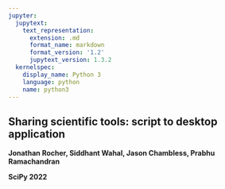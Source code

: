 ```yaml
---
jupyter:
  jupytext:
    text_representation:
      extension: .md
      format_name: markdown
      format_version: '1.2'
      jupytext_version: 1.3.2
  kernelspec:
    display_name: Python 3
    language: python
    name: python3
---
```


<!-- #region slideshow={"slide_type": "slide"} -->
## Sharing scientific tools: script to desktop application

**Jonathan Rocher, Siddhant Wahal, Jason Chambless, Prabhu Ramachandran**

**SciPy 2022**

<!-- #endregion -->
